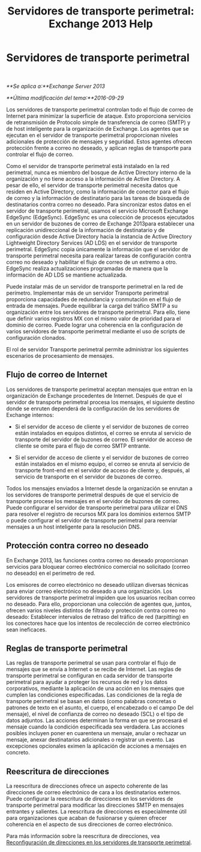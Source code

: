﻿---
title: 'Servidores de transporte perimetral: Exchange 2013 Help'
TOCTitle: Servidores de transporte perimetral
ms:assetid: cfff9f59-afac-447c-8297-afcebe49a52d
ms:mtpsurl: https://technet.microsoft.com/es-es/library/Bb124701(v=EXCHG.150)
ms:contentKeyID: 61183334
ms.date: 04/23/2018
mtps_version: v=EXCHG.150
ms.translationtype: HT
---

# Servidores de transporte perimetral

 

_**Se aplica a:**Exchange Server 2013_

_**Última modificación del tema:**2016-09-29_

Los servidores de transporte perimetral controlan todo el flujo de correo de Internet para minimizar la superficie de ataque. Esto proporciona servicios de retransmisión de Protocolo simple de transferencia de correo (SMTP) y de host inteligente para la organización de Exchange. Los agentes que se ejecutan en el servidor de transporte perimetral proporcionan niveles adicionales de protección de mensajes y seguridad. Estos agentes ofrecen protección frente a correo no deseado, y aplican reglas de transporte para controlar el flujo de correo.

Como el servidor de transporte perimetral está instalado en la red perimetral, nunca es miembro del bosque de Active Directory interno de la organización y no tiene acceso a la información de Active Directory. A pesar de ello, el servidor de transporte perimetral necesita datos que residen en Active Directory, como la información de conector para el flujo de correo y la información de destinatario para las tareas de búsqueda de destinatarios contra correo no deseado. Para sincronizar estos datos en el servidor de transporte perimetral, usamos el servicio Microsoft Exchange EdgeSync (EdgeSync). EdgeSync es una colección de procesos ejecutados en un servidor de buzones de correo de Exchange 2013para establecer una replicación unidireccional de la información de destinatario y de configuración desde Active Directory hacia la instancia de Active Directory Lightweight Directory Services (AD LDS) en el servidor de transporte perimetral. EdgeSync copia únicamente la información que el servidor de transporte perimetral necesita para realizar tareas de configuración contra correo no deseado y habilitar el flujo de correo de un extremo a otro. EdgeSync realiza actualizaciones programadas de manera que la información de AD LDS se mantiene actualizada.

Puede instalar más de un servidor de transporte perimetral en la red de perímetro. Implementar más de un servidor Transporte perimetral proporciona capacidades de redundancia y conmutación en el flujo de entrada de mensajes. Puede equilibrar la carga del tráfico SMTP a su organización entre los servidores de transporte perimetral. Para ello, tiene que definir varios registros MX con el mismo valor de prioridad para el dominio de correo. Puede lograr una coherencia en la configuración de varios servidores de transporte perimetral mediante el uso de scripts de configuración clonados.

El rol de servidor Transporte perimetral permite administrar los siguientes escenarios de procesamiento de mensajes.

## Flujo de correo de Internet

Los servidores de transporte perimetral aceptan mensajes que entran en la organización de Exchange procedentes de Internet. Después de que el servidor de transporte perimetral procesa los mensajes, el siguiente destino donde se enruten dependerá de la configuración de los servidores de Exchange internos:

  - Si el servidor de acceso de cliente y el servidor de buzones de correo están instalados en equipos distintos, el correo se enruta al servicio de transporte del servidor de buzones de correo. El servidor de acceso de cliente se omite para el flujo de correo SMTP entrante.

  - Si el servidor de acceso de cliente y el servidor de buzones de correo están instalados en el mismo equipo, el correo se enruta al servicio de transporte front-end en el servidor de acceso de cliente y, después, al servicio de transporte en el servidor de buzones de correo.

Todos los mensajes enviados a Internet desde la organización se enrutan a los servidores de transporte perimetral después de que el servicio de transporte procese los mensajes en el servidor de buzones de correo. Puede configurar el servidor de transporte perimetral para utilizar el DNS para resolver el registro de recursos MX para los dominios externos SMTP o puede configurar el servidor de transporte perimetral para reenviar mensajes a un host inteligente para la resolución DNS.

## Protección contra correo no deseado

En Exchange 2013, las funciones contra correo no deseado proporcionan servicios para bloquear correo electrónico comercial no solicitado (correo no deseado) en el perímetro de red.

Los emisores de correo electrónico no deseado utilizan diversas técnicas para enviar correo electrónico no deseado a una organización. Los servidores de transporte perimetral impiden que los usuarios reciban correo no deseado. Para ello, proporcionan una colección de agentes que, juntos, ofrecen varios niveles distintos de filtrado y protección contra correo no deseado: Establecer intervalos de retraso del tráfico de red (tarpitting) en los conectores hace que los intentos de recolección de correo electrónico sean ineficaces.

## Reglas de transporte perimetral

Las reglas de transporte perimetral se usan para controlar el flujo de mensajes que se envía a Internet o se recibe de Internet. Las reglas de transporte perimetral se configuran en cada servidor de transporte perimetral para ayudar a proteger los recursos de red y los datos corporativos, mediante la aplicación de una acción en los mensajes que cumplen las condiciones especificadas. Las condiciones de la regla de transporte perimetral se basan en datos (como palabras concretas o patrones de texto en el asunto, el cuerpo, el encabezado o el campo De del mensaje), el nivel de confianza de correo no deseado (SCL) o el tipo de datos adjuntos. Las acciones determinan la forma en que se procesará el mensaje cuando la condición especificada sea verdadera. Las acciones posibles incluyen poner en cuarentena un mensaje, anular o rechazar un mensaje, anexar destinatarios adicionales o registrar un evento. Las excepciones opcionales eximen la aplicación de acciones a mensajes en concreto.

## Reescritura de direcciones

La reescritura de direcciones ofrece un aspecto coherente de las direcciones de correo electrónico de cara a los destinatarios externos. Puede configurar la reescritura de direcciones en los servidores de transporte perimetral para modificar las direcciones SMTP en mensajes entrantes y salientes. La reescritura de direcciones es especialmente útil para organizaciones que acaban de fusionarse y quieren ofrecer coherencia en el aspecto de sus direcciones de correo electrónico.

Para más información sobre la reescritura de direcciones, vea [Reconfiguración de direcciones en los servidores de transporte perimetral](address-rewriting-on-edge-transport-servers-exchange-2013-help.md).

